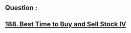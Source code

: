 ## Question : 
<h2> <a href="https://leetcode.com/problems/best-time-to-buy-and-sell-stock-iv/">188. Best Time to Buy and Sell Stock IV</a>
